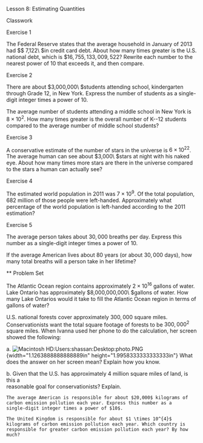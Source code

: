 Lesson 8: Estimating Quantities

Classwork

Exercise 1

The Federal Reserve states that the average household in January of
$2013$ had $\$ 7,122\ $in credit card debt. About how many times greater
is the U.S. national debt, which is $\$ 16,755,133,009,522$? Rewrite
each number to the nearest power of $10$ that exceeds it, and then
compare.

Exercise 2

There are about $3,000,000\ $students attending school, kindergarten
through Grade 12, in New York. Express the number of students as a
single-digit integer times a power of $10$.

The average number of students attending a middle school in New York is
$8 \times 10^{2}$. How many times greater is the overall number of K--12
students compared to the average number of middle school students?

Exercise 3

A conservative estimate of the number of stars in the universe is
$6 \times 10^{22}$. The average human can see about $3,000\ $stars at
night with his naked eye. About how many times more stars are there in
the universe compared to the stars a human can actually see?

Exercise 4

The estimated world population in $2011$ was $7 \times 10^{9}$. Of the
total population, $682$ million of those people were left-handed.
Approximately what percentage of the world population is left-handed
according to the $2011$ estimation?

Exercise 5

The average person takes about $30,000$ breaths per day. Express this
number as a single-digit integer times a power of $10$.

If the average American lives about $80$ years (or about $30,000$ days),
how many total breaths will a person take in her lifetime?

*\*
Problem Set

The Atlantic Ocean region contains approximately $2 \times 10^{16}$
gallons of water. Lake Ontario has approximately
$8,000,000,000\ $gallons of water. How many Lake Ontarios would it take
to fill the Atlantic Ocean region in terms of gallons of water?

U.S. national forests cover approximately $300,000$ square miles.
Conservationists want the total square footage of forests to be
${300,000}^{2}$ square miles. When Ivanna used her phone to do the
calculation, her screen showed the following:

a.  ![Macintosh
    HD:Users:shassan:Desktop:photo.PNG](.\grade8lessonsmd\media/media/image1.png){width="1.1263888888888889in"
    height="1.9958333333333333in"} What does the answer on her screen
    mean? Explain how you know.

b.  Given that the U.S. has approximately $4$ million square miles of
    land, is this a\
    reasonable goal for conservationists? Explain.

    The average American is responsible for about $20,000$ kilograms of
    carbon emission pollution each year. Express this number as a
    single-digit integer times a power of $10$.

    The United Kingdom is responsible for about $1 \times 10^{4}$
    kilograms of carbon emission pollution each year. Which country is
    responsible for greater carbon emission pollution each year? By how
    much?
